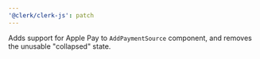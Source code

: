 ```yaml
---
'@clerk/clerk-js': patch
---
```


Adds support for Apple Pay to `AddPaymentSource` component, and removes the unusable "collapsed" state.

